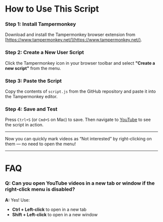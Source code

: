 # How to Use This Script

### Step 1: Install Tampermonkey  
Download and install the Tampermonkey browser extension from [https://www.tampermonkey.net/](https://www.tampermonkey.net/).

### Step 2: Create a New User Script  
Click the Tampermonkey icon in your browser toolbar and select **"Create a new script"** from the menu.

### Step 3: Paste the Script  
Copy the contents of `script.js` from the GitHub repository and paste it into the Tampermonkey editor.

### Step 4: Save and Test  
Press `Ctrl+S` (or `Cmd+S` on Mac) to save. Then navigate to [YouTube](https://www.youtube.com) to see the script in action.

---

Now you can quickly mark videos as “Not interested” by right-clicking on them — no need to open the menu!

---

# FAQ

### Q: Can you open YouTube videos in a new tab or window if the right-click menu is disabled?  
**A:** Yes! Use:
- **Ctrl + Left-click** to open in a new tab  
- **Shift + Left-click** to open in a new window
